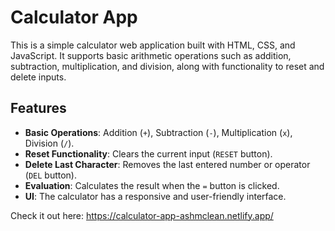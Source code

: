 # Calculator App

This is a simple calculator web application built with HTML, CSS, and JavaScript. It supports basic arithmetic operations such as addition, subtraction, multiplication, and division, along with functionality to reset and delete inputs.

## Features

- **Basic Operations**: Addition (`+`), Subtraction (`-`), Multiplication (`x`), Division (`/`).
- **Reset Functionality**: Clears the current input (`RESET` button).
- **Delete Last Character**: Removes the last entered number or operator (`DEL` button).
- **Evaluation**: Calculates the result when the `=` button is clicked.
- **UI**: The calculator has a responsive and user-friendly interface.

Check it out here: https://calculator-app-ashmclean.netlify.app/
